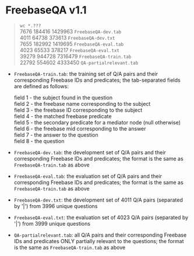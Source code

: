 # FreebaseQA v1.1

> `wc *.???`  
    7676   184416  1429963 `FreebaseQA-dev.tab`  
    4011    64738   373613 `FreebaseQA-dev.txt`  
    7655   182992  1419695 `FreebaseQA-eval.tab`  
    4023    65533   378217 `FreebaseQA-eval.txt`  
	39279   944728  7316479 `FreebaseQA-train.tab`  
	22792   554602  4333450 `QA-partialrelevant.tab`  

* `FreebaseQA-train.tab`: the training set of Q/A pairs and their corresponding Freebase IDs and predicates; the tab-separated fields are defined as follows:

    field 1 - the subject found in the question  
    field 2 - the freebase name corresponding to the subject  
    field 3 - the freebase ID corresponding to the subject  
    field 4 - the matched freebase predicate  
    field 5 - the secondary predicate for a mediator node (null	otherwise)  
    field 6 - the freebase mid corresponding to the answer  
    field 7 - the answer to the question  
    field 8 - the question  

* `FreebaseQA-dev.tab`: the development set of Q/A pairs and their corresponding Freebase IDs and predicates; the format is the same as `FreebaseQA-train.tab` as above

* `FreebaseQA-eval.tab`: the evaluation set of Q/A pairs and their corresponding Freebase IDs and predicates; the format is the same as `FreebaseQA-train.tab` as above

* `FreebaseQA-dev.txt`: the development set of 4011 Q/A pairs (separated by '|') from 3996 unique questions

* `FreebaseQA-eval.txt`: the evaluation set of 4023 Q/A pairs (separated by '|') from 3999 unique questions

* `QA-partialrelevant.tab`: all Q/A pairs and their corresponding Freebase IDs and predicates ONLY partially relevant to the questions; the format is the same as `FreebaseQA-train.tab` as above
